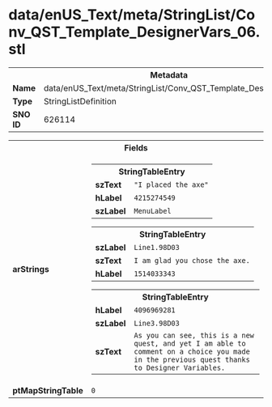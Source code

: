 <h1>data/enUS_Text/meta/StringList/Conv_QST_Template_DesignerVars_06.stl</h1><table><tr><th colspan="100%">Metadata</th></tr><tr><td><b>Name</b></td><td>data/enUS_Text/meta/StringList/Conv_QST_Template_DesignerVars_06.stl</td></tr><tr><td><b>Type</b></td><td>StringListDefinition</td></tr><tr><td><b>SNO ID</b></td><td>626114</td></tr></table>

<table><tr><th colspan="100%">Fields</th></tr><tr><td><b>arStrings</b></td><td><table><tr><th colspan="100%">StringTableEntry</th></tr><tr><td><b>szText</b></td><td><code>"I placed the axe"</code></td></tr><tr><td><b>hLabel</b></td><td><code>4215274549</code></td></tr><tr><td><b>szLabel</b></td><td><code>MenuLabel</code></td></tr></table>


<table><tr><th colspan="100%">StringTableEntry</th></tr><tr><td><b>szLabel</b></td><td><code>Line1.98D03</code></td></tr><tr><td><b>szText</b></td><td><code>I am glad you chose the axe.</code></td></tr><tr><td><b>hLabel</b></td><td><code>1514033343</code></td></tr></table>


<table><tr><th colspan="100%">StringTableEntry</th></tr><tr><td><b>hLabel</b></td><td><code>4096969281</code></td></tr><tr><td><b>szLabel</b></td><td><code>Line3.98D03</code></td></tr><tr><td><b>szText</b></td><td><code>As you can see, this is a new quest, and yet I am able to comment on a choice you made in the previous quest thanks to Designer Variables.</code></td></tr></table>


</td></tr><tr><td><b>ptMapStringTable</b></td><td><code>0</code></td></tr></table>


